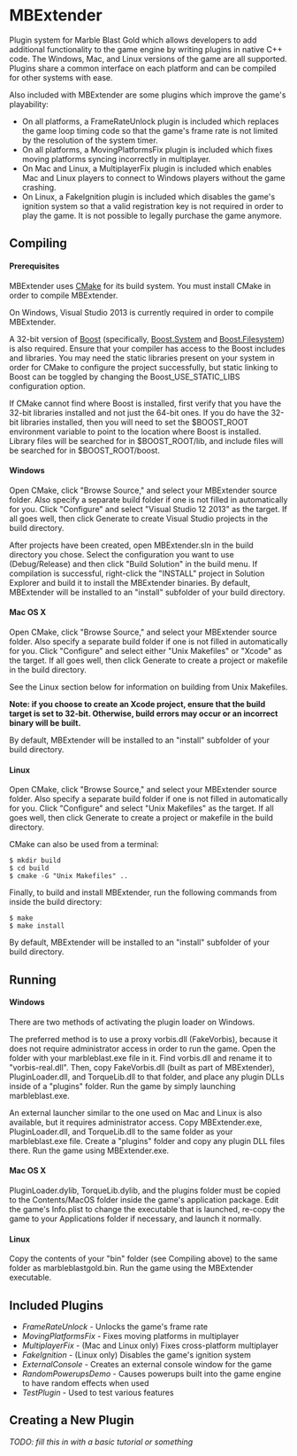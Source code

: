 MBExtender
==========

Plugin system for Marble Blast Gold which allows developers to add additional functionality to the game engine by writing plugins in native C++ code. The Windows, Mac, and Linux versions of the game are all supported. Plugins share a common interface on each platform and can be compiled for other systems with ease.

Also included with MBExtender are some plugins which improve the game's playability:
+ On all platforms, a FrameRateUnlock plugin is included which replaces the game loop timing code so that the game's frame rate is not limited by the resolution of the system timer.
+ On all platforms, a MovingPlatformsFix plugin is included which fixes moving platforms syncing incorrectly in multiplayer.
+ On Mac and Linux, a MultiplayerFix plugin is included which enables Mac and Linux players to connect to Windows players without the game crashing.
+ On Linux, a FakeIgnition plugin is included which disables the game's ignition system so that a valid registration key is not required in order to play the game. It is not possible to legally purchase the game anymore.

Compiling
---------

#### Prerequisites ####
MBExtender uses [CMake](http://www.cmake.org/) for its build system. You must install CMake in order to compile MBExtender.

On Windows, Visual Studio 2013 is currently required in order to compile MBExtender.

A 32-bit version of [Boost](http://www.boost.org/) (specifically, [Boost.System](http://www.boost.org/doc/libs/1_57_0/libs/system/doc/index.html) and [Boost.Filesystem](http://www.boost.org/doc/libs/1_56_0/libs/filesystem/doc/index.htm)) is also required. Ensure that your compiler has access to the Boost includes and libraries. You may need the static libraries present on your system in order for CMake to configure the project successfully, but static linking to Boost can be toggled by changing the Boost_USE_STATIC_LIBS configuration option.

If CMake cannot find where Boost is installed, first verify that you have the 32-bit libraries installed and not just the 64-bit ones. If you do have the 32-bit libraries installed, then you will need to set the $BOOST_ROOT environment variable to point to the location where Boost is installed. Library files will be searched for in $BOOST_ROOT/lib, and include files will be searched for in $BOOST_ROOT/boost.

#### Windows ####
Open CMake, click "Browse Source," and select your MBExtender source folder. Also specify a separate build folder if one is not filled in automatically for you. Click "Configure" and select "Visual Studio 12 2013" as the target. If all goes well, then click Generate to create Visual Studio projects in the build directory.

After projects have been created, open MBExtender.sln in the build directory you chose. Select the configuration you want to use (Debug/Release) and then click "Build Solution" in the build menu. If compilation is successful, right-click the "INSTALL" project in Solution Explorer and build it to install the MBExtender binaries. By default, MBExtender will be installed to an "install" subfolder of your build directory.

#### Mac OS X ####
Open CMake, click "Browse Source," and select your MBExtender source folder. Also specify a separate build folder if one is not filled in automatically for you. Click "Configure" and select either "Unix Makefiles" or "Xcode" as the target. If all goes well, then click Generate to create a project or makefile in the build directory.

See the Linux section below for information on building from Unix Makefiles.

**Note: if you choose to create an Xcode project, ensure that the build target is set to 32-bit. Otherwise, build errors may occur or an incorrect binary will be built.**

By default, MBExtender will be installed to an "install" subfolder of your build directory.

#### Linux ####
Open CMake, click "Browse Source," and select your MBExtender source folder. Also specify a separate build folder if one is not filled in automatically for you. Click "Configure" and select "Unix Makefiles" as the target. If all goes well, then click Generate to create a project or makefile in the build directory.

CMake can also be used from a terminal:
```
$ mkdir build
$ cd build
$ cmake -G "Unix Makefiles" ..
```

Finally, to build and install MBExtender, run the following commands from inside the build directory:
```
$ make
$ make install
```

By default, MBExtender will be installed to an "install" subfolder of your build directory.

Running
-------

#### Windows ####
There are two methods of activating the plugin loader on Windows.

The preferred method is to use a proxy vorbis.dll (FakeVorbis), because it does not require administrator access in order to run the game. Open the folder with your marbleblast.exe file in it. Find vorbis.dll and rename it to "vorbis-real.dll". Then, copy FakeVorbis.dll (built as part of MBExtender), PluginLoader.dll, and TorqueLib.dll to that folder, and place any plugin DLLs inside of a "plugins" folder. Run the game by simply launching marbleblast.exe.

An external launcher similar to the one used on Mac and Linux is also available, but it requires administrator access. Copy MBExtender.exe, PluginLoader.dll, and TorqueLib.dll to the same folder as your marbleblast.exe file. Create a "plugins" folder and copy any plugin DLL files there. Run the game using MBExtender.exe.

#### Mac OS X ####
PluginLoader.dylib, TorqueLib.dylib, and the plugins folder must be copied to the Contents/MacOS folder inside the game's application package. Edit the game's Info.plist to change the executable that is launched, re-copy the game to your Applications folder if necessary, and launch it normally.

#### Linux ####
Copy the contents of your "bin" folder (see Compiling above) to the same folder as marbleblastgold.bin. Run the game using the MBExtender executable.

Included Plugins
----------------

+ *FrameRateUnlock* - Unlocks the game's frame rate
+ *MovingPlatformsFix* - Fixes moving platforms in multiplayer
+ *MultiplayerFix* - (Mac and Linux only) Fixes cross-platform multiplayer
+ *FakeIgnition* - (Linux only) Disables the game's ignition system
+ *ExternalConsole* - Creates an external console window for the game
+ *RandomPowerupsDemo* - Causes powerups built into the game engine to have random effects when used
+ *TestPlugin* - Used to test various features

Creating a New Plugin
---------------------

*TODO: fill this in with a basic tutorial or something*

